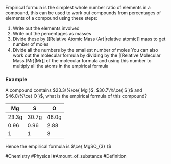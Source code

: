 Empirical formula is the simplest whole number ratio of elements in a compound,  this can be used to work out compounds from percentages of elements of a compound using these steps:
1. Write out the elements involved
2. Write out the percentages as masses
3. Divide these by [[Relative Atomic Mass (Ar)|relative atomic]] mass to get number of moles
4. Divide all the numbers by the smallest number of moles
You can also work out the molecular formula by dividing by the [[Relative Molecular Mass (Mr)|Mr]] of the molecular formula and using this number to multiply all the atoms in the empirical formula
### Example
A compound contains $23.3\%\ce{ Mg }$, $30.7\%\ce{ S }$ and $46.0\%\ce{ O }$, what is the empirical formula of this compound?

| Mg | S | O |
| ---- | ---- | ---- |
| 23.3g | 30.7g | 46.0g |
| 0.96 | 0.96 | 2.88 |
| 1 | 1 | 3 |
Hence the empirical formula is $\ce{ MgSO_{3} }$

#Chemistry #Physical #Amount_of_substance #Definition 